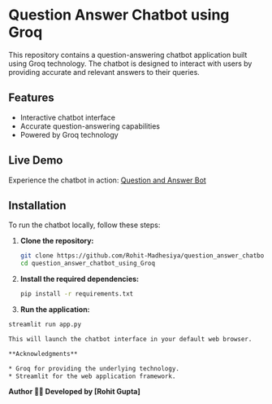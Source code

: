 # Question Answer Chatbot using Groq

This repository contains a question-answering chatbot application built using Groq technology. The chatbot is designed to interact with users by providing accurate and relevant answers to their queries.

## Features

- Interactive chatbot interface
- Accurate question-answering capabilities
- Powered by Groq technology

## Live Demo

Experience the chatbot in action: [Question and Answer Bot](https://question-and-answer-bot.streamlit.app/)

## Installation

To run the chatbot locally, follow these steps:

1. **Clone the repository:**

   ```bash
   git clone https://github.com/Rohit-Madhesiya/question_answer_chatbot_using_Groq.git
   cd question_answer_chatbot_using_Groq

2. **Install the required dependencies:**

   ```bash
   pip install -r requirements.txt

3. **Run the application:**

  ```bash
  streamlit run app.py

This will launch the chatbot interface in your default web browser.

**Acknowledgments**

* Groq for providing the underlying technology.
* Streamlit for the web application framework.


```
**Author 👨‍💻
Developed by [Rohit Gupta]**
